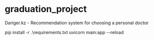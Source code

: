 # graduation_project
Dariger.kz - Recommendation system for choosing a personal doctor

pip install -r .\requirements.txt
uvicorn main:app --reload


